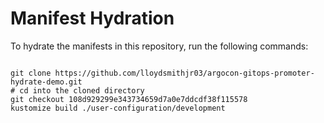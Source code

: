 
# Manifest Hydration

To hydrate the manifests in this repository, run the following commands:

```shell

git clone https://github.com/lloydsmithjr03/argocon-gitops-promoter-hydrate-demo.git
# cd into the cloned directory
git checkout 108d929299e343734659d7a0e7ddcdf38f115578
kustomize build ./user-configuration/development
```